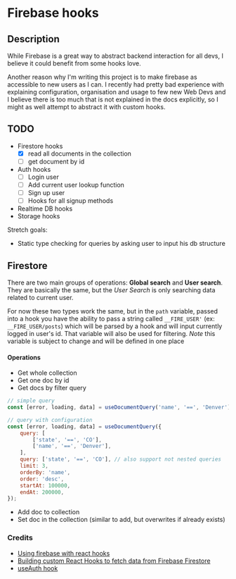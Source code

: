# Firebase hooks

## Description

While Firebase is a great way to abstract backend interaction for all devs, I believe it could benefit from some hooks love.

Another reason why I'm writing this project is to make firebase as accessible to new users as I can.
I recently had pretty bad experience with explaining configuration, organisation and usage to few new Web Devs and I believe there is too much that is not explained in the docs explicitly, so I might as well attempt to abstract it with custom hooks.

## TODO

- Firestore hooks
  - [x] read all documents in the collection
  - [ ] get document by id
- Auth hooks
  - [ ] Login user
  - [ ] Add current user lookup function
  - [ ] Sign up user
  - [ ] Hooks for all signup methods
- Realtime DB hooks
- Storage hooks

Stretch goals:

- Static type checking for queries by asking user to input his db structure

## Firestore

There are two main groups of operations: **Global search** and **User search**. They are basically the same, but the _User Search_ is only searching data related to current user.

For now these two types work the same, but in the `path` variable, passed into a hook you have the ability to pass a string called `__FIRE_USER'` (ex: `__FIRE_USER/posts`) which will be parsed by a hook and will input currently logged in user's id. That variable will also be used for filtering.
_Note_ this variable is subject to change and will be defined in one place

#### Operations

- Get whole collection
- Get one doc by id
- Get docs by filter query

```js
// simple query
const [error, loading, data] = useDocumentQuery('name', '==', 'Denver');

// query with configuration
const [error, loading, data] = useDocumentQuery({
	query: [
		['state', '==', 'CO'],
		['name', '==', 'Denver'],
	],
	query: ['state', '==', 'CO'], // also support not nested queries
	limit: 3,
	orderBy: 'name',
	order: 'desc',
	startAt: 100000,
	endAt: 200000,
});
```

- Add doc to collection
- Set doc in the collection (similar to add, but overwrites if already exists)

### Credits

- [Using firebase with react hooks](https://benmcmahen.com/using-firebase-with-react-hooks/)
- [Building custom React Hooks to fetch data from Firebase Firestore](https://www.williamkurniawan.com/blog/building-custom-react-hooks-to-fetch-data-from-firebase-firestore)
- [useAuth hook](https://usehooks.com/useAuth/)
